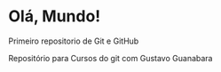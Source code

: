 # Olá, Mundo!
 Primeiro repositorio de Git e GitHub

Repositório para Cursos do git com Gustavo Guanabara